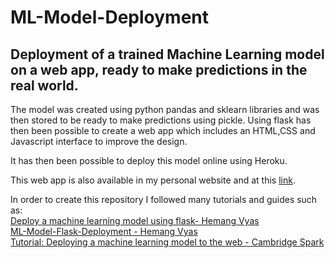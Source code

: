 # ML-Model-Deployment
## Deployment of a trained Machine Learning model on a web app, ready to make predictions in the real world.

The model was created using python pandas and sklearn libraries and was then stored to be ready to make predictions using pickle.
Using flask has then been possible to create a web app which includes an HTML,CSS and Javascript interface to improve the design. <br>

It has then been possible to deploy this model online using Heroku. <br>

This web app is also available in my personal website and at this 
[link](https://sleepy-ridge-93654.herokuapp.com/predict). <br> 

In order to create this repository I followed many tutorials and guides such as: <br>
[Deploy a machine learning model using flask- Hemang Vyas](https://hackernoon.com/deploy-a-machine-learning-model-using-flask-da580f84e60c) <br>
[ML-Model-Flask-Deployment - Hemang Vyas](https://github.com/sauravk90/ML-Model-Flask-Deployment) <br>
[Tutorial: Deploying a machine learning model to the web - Cambridge Spark](https://blog.cambridgespark.com/deploying-a-machine-learning-model-to-the-web-725688b851c7)


